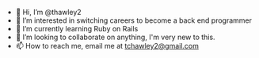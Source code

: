 - 👋 Hi, I’m @thawley2
- 👀 I’m interested in switching careers to become a back end programmer 
- 🌱 I’m currently learning Ruby on Rails
- 💞️ I’m looking to collaborate on anything, I'm very new to this.
- 📫 How to reach me, email me at tchawley2@gmail.com

<!---
thawley2/thawley2 is a ✨ special ✨ repository because its `README.md` (this file) appears on your GitHub profile.
You can click the Preview link to take a look at your changes.
--->
